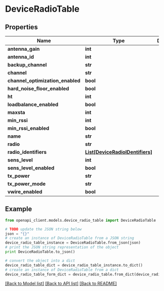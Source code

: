 # DeviceRadioTable


## Properties

Name | Type | Description | Notes
------------ | ------------- | ------------- | -------------
**antenna_gain** | **int** |  | [optional] 
**antenna_id** | **int** |  | [optional] 
**backup_channel** | **str** |  | [optional] 
**channel** | **str** |  | [optional] 
**channel_optimization_enabled** | **bool** |  | [optional] 
**hard_noise_floor_enabled** | **bool** |  | [optional] 
**ht** | **int** |  | [optional] 
**loadbalance_enabled** | **bool** |  | [optional] 
**maxsta** | **int** |  | [optional] 
**min_rssi** | **int** |  | [optional] 
**min_rssi_enabled** | **bool** |  | [optional] 
**name** | **str** |  | [optional] 
**radio** | **str** |  | [optional] 
**radio_identifiers** | [**List[DeviceRadioIDentifiers]**](DeviceRadioIDentifiers.md) |  | [optional] 
**sens_level** | **int** |  | [optional] 
**sens_level_enabled** | **bool** |  | [optional] 
**tx_power** | **str** |  | [optional] 
**tx_power_mode** | **str** |  | [optional] 
**vwire_enabled** | **bool** |  | [optional] 

## Example

```python
from openapi_client.models.device_radio_table import DeviceRadioTable

# TODO update the JSON string below
json = "{}"
# create an instance of DeviceRadioTable from a JSON string
device_radio_table_instance = DeviceRadioTable.from_json(json)
# print the JSON string representation of the object
print DeviceRadioTable.to_json()

# convert the object into a dict
device_radio_table_dict = device_radio_table_instance.to_dict()
# create an instance of DeviceRadioTable from a dict
device_radio_table_form_dict = device_radio_table.from_dict(device_radio_table_dict)
```
[[Back to Model list]](../README.md#documentation-for-models) [[Back to API list]](../README.md#documentation-for-api-endpoints) [[Back to README]](../README.md)


